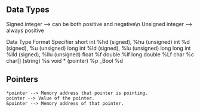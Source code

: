 ## Data Types
Signed integer --> can be both positive and negative\n
Unsigned integer --> always positive


Data    Type	Format Specifier
short   int	%hd (signed), %hu (unsigned)
int	    %d (signed), %u (unsigned)
long    int	%ld (signed), %lu (unsigned)
long    long int	%lld (signed), %llu (unsigned)
float	  %f
double	%lf
long    double	%Lf
char	  %c
char[]  (string)	%s
void * (pointer)	%p
_Bool	  %d

## Pointers
```
*pointer --> Memory address that pointer is pointing.
pointer --> Value of the pointer.
&pointer --> Memory address of that pointer.
```
